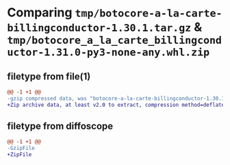 # Comparing `tmp/botocore-a-la-carte-billingconductor-1.30.1.tar.gz` & `tmp/botocore_a_la_carte_billingconductor-1.31.0-py3-none-any.whl.zip`

## filetype from file(1)

```diff
@@ -1 +1 @@
-gzip compressed data, was "botocore-a-la-carte-billingconductor-1.30.1.tar", last modified: Thu Jul  6 01:44:55 2023, max compression
+Zip archive data, at least v2.0 to extract, compression method=deflate
```

## filetype from diffoscope

```diff
@@ -1 +1 @@
-GzipFile
+ZipFile
```

